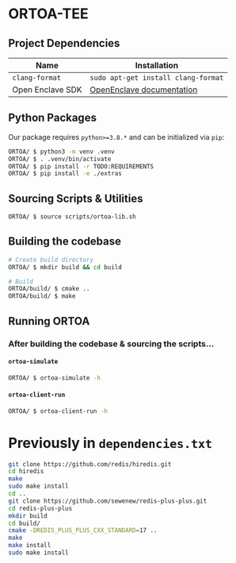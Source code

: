 # ORTOA-TEE

## Project Dependencies

| Name             | Installation                                                                                                                               |
| ---------------- | ------------------------------------------------------------------------------------------------------------------------------------------ |
| `clang-format`   | `sudo apt-get install clang-format`                                                                                                        |
| Open Enclave SDK | [OpenEnclave documentation](https://github.com/openenclave/openenclave/blob/master/docs/GettingStartedDocs/install_oe_sdk-Ubuntu_20.04.md) |

## Python Packages

Our package requires `python>=3.8.*` and can be initialized via `pip`:

```bash
ORTOA/ $ python3 -m venv .venv
ORTOA/ $ . .venv/bin/activate
ORTOA/ $ pip install -r TODO:REQUIREMENTS
ORTOA/ $ pip install -e ./extras
```

## Sourcing Scripts & Utilities

```bash
ORTOA/ $ source scripts/ortoa-lib.sh
```

## Building the codebase

```bash
# Create build directory
ORTOA/ $ mkdir build && cd build

# Build
ORTOA/build/ $ cmake ..
ORTOA/build/ $ make
```

## Running ORTOA

### After building the codebase & sourcing the scripts...

#### `ortoa-simulate`

```bash
ORTOA/ $ ortoa-simulate -h
```

#### `ortoa-client-run`

```bash
ORTOA/ $ ortoa-client-run -h
```

# Previously in `dependencies.txt`

```bash
git clone https://github.com/redis/hiredis.git
cd hiredis
make
sudo make install
cd ..
git clone https://github.com/sewenew/redis-plus-plus.git
cd redis-plus-plus
mkdir build
cd build/
cmake -DREDIS_PLUS_PLUS_CXX_STANDARD=17 ..
make
make install
sudo make install
```

